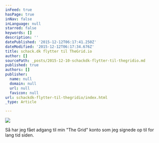 ```yaml
---
inFeed: true
hasPage: true
inNav: false
inLanguage: null
starred: false
keywords: []
description: ''
datePublished: '2015-12-12T06:17:41.250Z'
dateModified: '2015-12-12T06:17:34.676Z'
title: schack.dk flytter til TheGrid.io
author: []
sourcePath: _posts/2015-12-10-schackdk-flytter-til-thegridio.md
published: true
authors: []
publisher:
  name: null
  domain: null
  url: null
  favicon: null
url: schackdk-flytter-til-thegridio/index.html
_type: Article

---
```

![](https://s3-us-west-2.amazonaws.com/the-grid-img/p/5dea6dbf363724ea208bc2add7e01a5696b9fb69.png)

Så har jeg fået adgang til min "The Grid" konto som jeg signede op til for lang tid siden.